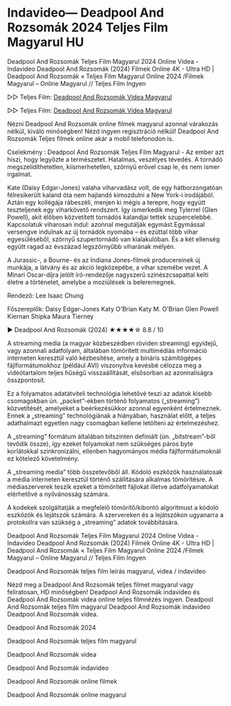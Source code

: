 # Indavideo— Deadpool And Rozsomák 2024 Teljes Film Magyarul HU

Deadpool And Rozsomák Teljes Film Magyarul 2024 Online Videa - Indavideo  Deadpool And Rozsomák (2024) Filmek Online 4K - Ultra HD | Deadpool And Rozsomák « Teljes Film Magyarul Online 2024 /Filmek Magyarul – Online Magyarul // Teljes Film Ingyen

▷▷ Teljes Film: [Deadpool And Rozsomák Videa Magyarul](https://filmhd.cloud/movie/533535/deadpool-wolverine-gitoo)

▷▷ Teljes Film: [Deadpool And Rozsomák Videa Magyarul](https://filmhd.cloud/movie/533535/deadpool-wolverine-gitoo)


Nézni Deadpool And Rozsomák online filmek magyarul azonnal várakozás nélkül, kiváló minőségben! Nézd ingyen regisztráció nélkül! Deadpool And Rozsomák Teljes filmek online akár a mobil telefonodon is.

Cselekmény : Deadpool And Rozsomák Teljes Film Magyarul - Az ember azt hiszi, hogy legyőzte a természetet. Hatalmas, veszélyes tévedés. A tornádó megszelídíthetetlen, kiismerhetetlen, szörnyű erővel csap le, és nem ismer irgalmat.

Kate (Daisy Edgar-Jones) valaha viharvadász volt, de egy hátborzongatóan félresikerült kaland óta nem hajlandó kimozdulni a New York-i irodájából. Aztán egy kollégája rábeszéli, menjen ki mégis a terepre, hogy együtt teszteljenek egy viharkövető rendszert. Így ismerkedik meg Tylerrel (Glen Powell), akit élőben közvetített tornádós kalandjai tettek szupercelebbé. Kapcsolatuk viharosan indul: azonnal megutálják egymást.Egymással versengve indulnak az új tornádók nyomába – és ezúttal több vihar egyesüléséből, szörnyű szupertornádó van kialakulóban. És a két ellenség együtt ragad az évszázad legszörnyűbb viharának mélyén.

A Jurassic-, a Bourne- és az Indiana Jones-filmek producereinek új munkája, a látvány és az akció legközepébe, a vihar szemébe vezet. A Minari Oscar-díjra jelölt író-rendezője nagyszerű színészcsapattal kelti életre a történetet, amelybe a moziülések is beleremegnek.

Rendező: Lee Isaac Chung

Főszereplők: Daisy Edgar-Jones Katy O'Brian Katy M. O'Brian Glen Powell Kiernan Shipka Maura Tierney

▶️ Deadpool And Rozsomák (2024) ★★★★☆ 8.8 / 10

A streaming media (a magyar közbeszédben röviden streaming) egyidejű, vagy azonnali adatfolyam, általában tömörített multimédiás információ interneten keresztül való kézbesítése, amely a bináris számítógépes fájlformátumokhoz (például AVI) viszonyítva kevésbé célozza meg a videótartalom teljes hűségű visszaállítását, elsősorban az azonnaliságra összpontosít.

Ez a folyamatos adatátviteli technológia lehetővé teszi az adatok kisebb csomagokban ún. „packet”-ekben történő folyamatos („streaming”) közvetítését, amelyeket a beérkezésükkor azonnal egyenként értelmeznek. Ennek a „streaming” technológiának a hiányában, használat előtt, a teljes adathalmazt egyetlen nagy csomagban kellene letölteni az értelmezéshez.

A „streaming” formátum általában bitszinten definiált (ún. „bitstream”-ből tevődik össze), így ezeket folyamokat nem szükséges páros byte korlátokkal szinkronizálni, ellenben hagyományos média fájlformátumoknál ez kötelező követelmény.

A „streaming media” több összetevőből áll. Kódoló eszközök használatosak a média interneten keresztül történő szállítására alkalmas tömörítésre. A médiaszerverek teszik ezeket a tömörített fájlokat illetve adatfolyamatokat elérhetővé a nyilvánosság számára.

A kodekek szolgáltatják a megfelelő tömörítő/kibontó algoritmust a kódoló eszközök és lejátszók számára. A szervereken és a lejátszókon ugyanarra a protokollra van szükség a „streaming” adatok továbbítására.

Deadpool And Rozsomák Teljes Film Magyarul 2024 Online Videa - Indavideo  Deadpool And Rozsomák (2024) Filmek Online 4K - Ultra HD | Deadpool And Rozsomák « Teljes Film Magyarul Online 2024 /Filmek Magyarul – Online Magyarul // Teljes Film Ingyen

Deadpool And Rozsomák teljes film leírás magyarul, videa / indavideo

Nézd meg a Deadpool And Rozsomák teljes filmet magyarul vagy feliratosan, HD minőségben! Deadpool And Rozsomák indavideo és Deadpool And Rozsomák videa online teljes filmnézés ingyen. Deadpool And Rozsomák teljes film magyarul Deadpool And Rozsomák indavideo Deadpool And Rozsomák videa.

Deadpool And Rozsomák 2024

Deadpool And Rozsomák teljes film magyarul

Deadpool And Rozsomák videa

Deadpool And Rozsomák indavideo

Deadpool And Rozsomák online filmek

Deadpool And Rozsomák online magyarul
